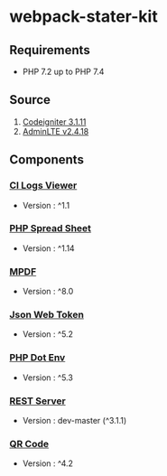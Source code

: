 # webpack-stater-kit

## Requirements
- PHP 7.2 up to PHP 7.4

## Source
1. [Codeigniter 3.1.11]()
2. [AdminLTE v2.4.18]()

## Components
### [CI Logs Viewer]() 
- Version : ^1.1
### [PHP Spread Sheet]()
- Version : ^1.14
### [MPDF]()
- Version : ^8.0
### [Json Web Token]()
- Version : ^5.2
### [PHP Dot Env]()
- Version : ^5.3
### [REST Server]()
- Version : dev-master (^3.1.1)
### [QR Code]()
- Version : ^4.2